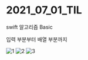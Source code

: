 # 2021_07_01_TIL

swift 알고리즘 Basic

입력 부분부터 배열 부분까지

![1](https://user-images.githubusercontent.com/65299607/124073706-5a8eb080-da7d-11eb-818a-db2db47655de.jpg)
![2](https://user-images.githubusercontent.com/65299607/124073709-5c587400-da7d-11eb-9e87-f1ffebd184b7.jpg)
![3](https://user-images.githubusercontent.com/65299607/124073721-60849180-da7d-11eb-90e2-6837bc3faf64.jpg)
